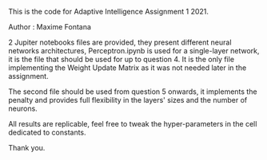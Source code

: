 This is the code for Adaptive Intelligence Assignment 1 2021.

Author : Maxime Fontana

2 Jupiter notebooks files are provided, they present different neural networks architectures, Perceptron.ipynb is used for a single-layer network, it is the file that should be used for up to question 4. It is the only file implementing the Weight Update Matrix as it was not needed later in the assignment.

The second file should be used from question 5 onwards, it implements the penalty and provides full flexibility in the layers' sizes and the number of neurons.

All results are replicable, feel free to tweak the hyper-parameters in the cell dedicated to constants.

Thank you.

